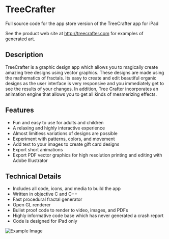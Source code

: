 # TreeCrafter
Full source code for the app store version of the TreeCrafter app for iPad

See the product web site at http://treecrafter.com for examples of generated art.

## Description
TreeCrafter is a graphic design app which allows you to magically create amazing tree designs using vector graphics. These designs are made using the mathematics of fractals. Its easy to create and edit beautiful organic designs as the user interface is very responsive and you immediately get to see the results of your changes. In addition, Tree Crafter incorporates an animation engine that allows you to get all kinds of mesmerizing effects.

## Features
* Fun and easy to use for adults and children
* A relaxing and highly interactive experience
* Almost limitless variations of designs are possible
* Experiment with patterns, colors, and movement
* Add text to your images to create gift card designs
* Export short animations
* Export PDF vector graphics for high resolution printing and editing with Adobe Illustrator

## Technical Details
* Includes all code, icons, and media to build the app
* Written in objective C and C++
* Fast procedural fractal generator
* Open GL renderer
* Bullet proof code to render to video, images, and PDFs
* Highly informative code base which has never generated a crash report
* Code is designed for iPad only

![Example Image](http://www.treecrafter.com/uploads/2/8/2/0/28206919/260222_orig.png)
